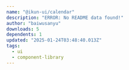 ```yaml
---
name: "@ikun-ui/calendar"
description: "ERROR: No README data found!"
author: "baiwusanyu"
downloads: 5
dependents: 1
updated: "2025-01-24T03:48:40.013Z"
tags: 
  - ui
  - component-library
---
```

